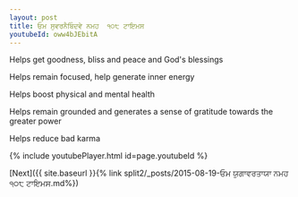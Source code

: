 ```yaml
---
layout: post
title: ਓਮ ਸੁਵਰਨੈਬਿੰਦਵੇ ਨਮਹ  ੧੦੮ ਟਾਇਮਸ
youtubeId: oww4bJEbitA
---
```

 
 
Helps get goodness, bliss and peace and God's blessings
 
Helps remain focused, help generate inner energy 
 
Helps boost physical and mental health 
 
Helps remain grounded and generates a sense of gratitude towards the greater power 
 
Helps reduce bad karma
 
 
 
 


{% include youtubePlayer.html id=page.youtubeId %}
 
[Next]({{ site.baseurl }}{% link  split2/_posts/2015-08-19-ਓਮ ਯੁਗਾਵਰਤਾਯਾ ਨਮਹ ੧੦੮ ਟਾਇਮਸ.md%})
 
